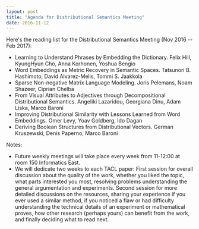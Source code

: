 ```yaml
---
layout: post
title: "Agenda for Distributional Semantics Meeting"
date: 2016-11-12
---
```


Here's the reading list for the Distributional Semantics Meeting (Nov 2016 -- Feb 2017):

- Learning to Understand Phrases by Embedding the Dictionary. Felix Hill,	KyungHyun Cho, Anna Korhonen, Yoshua Bengio
- Word Embeddings as Metric Recovery in Semantic Spaces. Tatsunori B. Hashimoto, David Alvarez-Melis, Tommi S. Jaakkola
- Sparse Non-negative Matrix Language Modeling. Joris Pelemans, Noam Shazeer, Ciprian Chelba
- From Visual Attributes to Adjectives through Decompositional Distributional Semantics. Angeliki Lazaridou, Georgiana Dinu, Adam Liska, Marco Baroni
- Improving Distributional Similarity with Lessons Learned from Word Embeddings. Omer Levy, Yoav Goldberg, Ido Dagan
- Deriving Boolean Structures from Distributional Vectors. German Kruszewski, Denis Paperno, Marco Baroni


Notes: 

- Future weekly meetings will take place every week from 11-12:00 at room 150 Informatics East.
- We will dedicate two weeks to each TACL paper: First session for overall discussion about the quality of the work, whether you liked the topic, what parts interested you most, resolving problems understanding the general argumentation and experiments. Second session for more detailed discussions on the resources, sharing your experience if you ever used a similar method, if you noticed a flaw or had difficulty understanding the technical details of an experiment or mathematical proves, how other research (perhaps yours) can benefit from the work, and finally deciding what to read next.